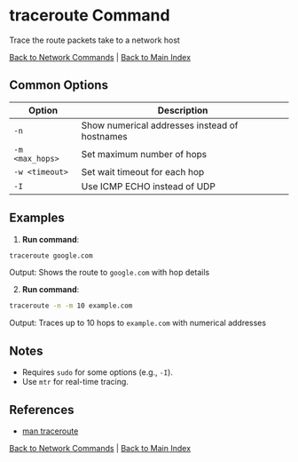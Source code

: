 # traceroute Command

Trace the route packets take to a network host

[Back to Network Commands](./index.md) | [Back to Main Index](../../README.md)

## Common Options

| Option | Description |
|--------|-------------|
| `-n` | Show numerical addresses instead of hostnames |
| `-m <max_hops>` | Set maximum number of hops |
| `-w <timeout>` | Set wait timeout for each hop |
| `-I` | Use ICMP ECHO instead of UDP |

## Examples
1. **Run command**:
```bash
traceroute google.com
```
Output: Shows the route to `google.com` with hop details

2. **Run command**:
```bash
traceroute -n -m 10 example.com
```
Output: Traces up to 10 hops to `example.com` with numerical addresses


## Notes
- Requires `sudo` for some options (e.g., `-I`).
- Use `mtr` for real-time tracing.

## References
- [man traceroute](https://man7.org/linux/man-pages/man8/traceroute.8.html)

[Back to Network Commands](../index.md) | [Back to Main Index](../../README.md)